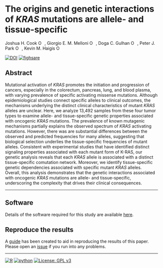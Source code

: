 # The origins and genetic interactions of *KRAS* mutations are allele- and tissue-specific

Joshua H. Cook <a href="https://orcid.org/0000-0001-9815-6879"><img src="https://orcid.org/sites/default/files/images/orcid_16x16.png" style="width:1em;margin-right:.5em;" alt="ORCID iD icon"></a>,
Giorgio E. M. Melloni <a href="https://orcid.org/0000-0001-6371-1334"><img src="https://orcid.org/sites/default/files/images/orcid_16x16.png" style="width:1em;margin-right:.5em;" alt="ORCID iD icon"></a>,
Doga C. Gulhan <a href="https://orcid.org/0000-0001-5419-0549"><img src="https://orcid.org/sites/default/files/images/orcid_16x16.png" style="width:1em;margin-right:.5em;" alt="ORCID iD icon"></a>,
Peter J. Park <a href="http://orcid.org/0000-0001-9378-960X"><img src="https://orcid.org/sites/default/files/images/orcid_16x16.png" style="width:1em;margin-right:.5em;" alt="ORCID iD icon"></a>,
Kevin M. Haigis <a href="https://orcid.org/0000-0003-1922-4509"><img src="https://orcid.org/sites/default/files/images/orcid_16x16.png" style="width:1em;margin-right:.5em;" alt="ORCID iD icon"></a>

[![DOI](https://zenodo.org/badge/DOI/10.5281/zenodo.4541794.svg)](https://doi.org/10.5281/zenodo.4541794)
[![fighsare](https://img.shields.io/badge/DOI-10.6084/m9.figshare.14115569-556472?logo=figshare&logoColor=white)](https://figshare.com/account/home)

## Abstract

Mutational activation of *KRAS* promotes the initiation and progression of cancers, especially in the colorectum, pancreas, lung, and blood plasma, with varying prevalence of specific activating missense mutations. Although epidemiological studies connect specific alleles to clinical outcomes, the mechanisms underlying the distinct clinical characteristics of mutant *KRAS* alleles are unclear. Here, we analyze 13,492 samples from these four tumor types to examine allele- and tissue-specific genetic properties associated with oncogenic *KRAS* mutations. The prevalence of known mutagenic mechanisms partially explains the observed spectrum of *KRAS* activating mutations. However, there was are substantial differences between the observed and predicted frequencies for many alleles, suggesting that biological selection underlies the tissue-specific frequencies of mutant alleles. Consistent with experimental studies that have identified distinct signaling properties associated with each mutant form of K-RAS, our genetic analysis reveals that each *KRAS* allele is associated with a distinct tissue-specific comutation network. Moreover, we identify tissue-specific genetic dependencies associated with specific mutant *KRAS* alleles. Overall, this analysis demonstrates that the genetic interactions associated with oncogenic *KRAS* mutations are allele- and tissue-specific, underscoring the complexity that drives their clinical consequences.

---

## Software

Details of the software required for this study are available [here](analysis-software.md).

## Reproduce the results

A [guide](reproduction-guide.md) has been created to aid in reproducing the results of this paper.
Please open an [issue](https://github.com/jhrcook/comutation/issues) if you run into any problems.

---

[![R](https://img.shields.io/badge/R-4.0.1-276DC3.svg?style=flat&logo=R)](https://cran.r-project.org)
[![python](https://img.shields.io/badge/Python-3.7-3776AB.svg?style=flat&logo=python&logoColor=FCD133)](https://www.python.org)
[![License: GPL v3](https://img.shields.io/badge/License-GPLv3-blue.svg)](https://www.gnu.org/licenses/gpl-3.0)
